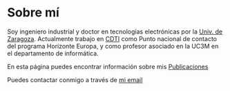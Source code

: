 # Sobre mí

Soy ingeniero industrial y doctor  en tecnologías electrónicas por la [Univ. de Zaragoza](https://zaguan.unizar.es/record/13517/files/TESIS-2014-027.pdf). Actualmente trabajo en [CDTI](https://www.linkedin.com/in/epelayoc/) como Punto nacional de contacto del programa Horizonte Europa, y como profesor asociado en la UC3M en el departamento de informática. 

En esta página puedes encontrar información sobre mis [Publicaciones](https://epelayoc.github.io/research/)

Puedes contactar conmigo a través de [mi email](mailto:epelayo@ing.uc3m.es)  
